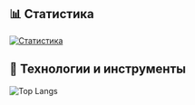 ## 📊 Статистика
[![Статистика](https://github-readme-stats.vercel.app/api?username=restlifeness&show_icons=true&count_private=true&theme=radical)](https://github.com/anuraghazra/github-readme-stats)

## 🔧 Технологии и инструменты
![Top Langs](https://github-readme-stats.vercel.app/api/top-langs/?username=restlifeness&layout=compact&theme=radical)
